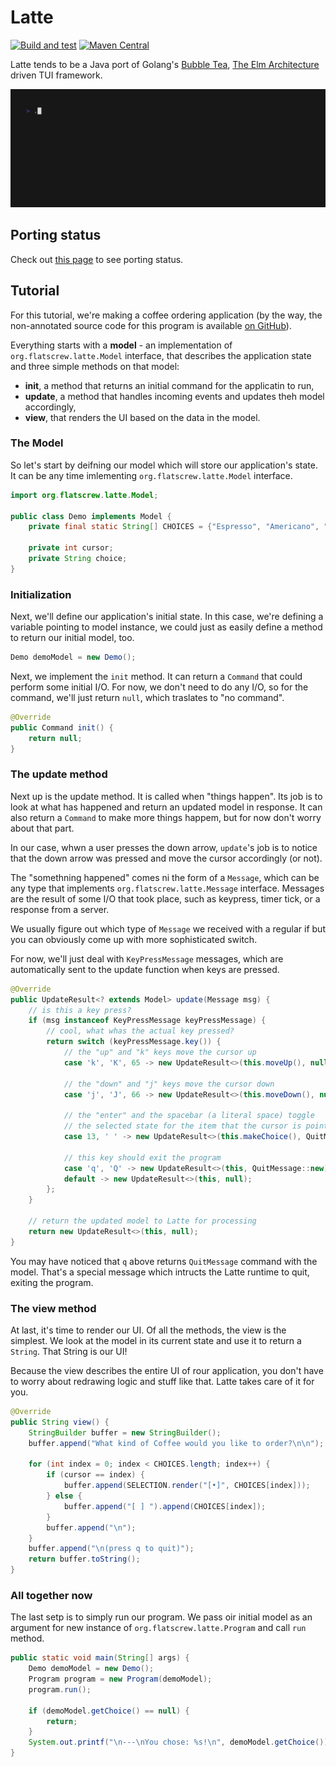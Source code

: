 # Latte
[![Build and test](https://github.com/flatscrew/latte/actions/workflows/build-and-test.yml/badge.svg)](https://github.com/flatscrew/latte/actions/workflows/build-and-test.yml) [![Maven Central](https://img.shields.io/maven-central/v/org.flatscrew/latte-tui)](https://central.sonatype.com/artifact/org.flatscrew/latte-tui)

Latte tends to be a Java port of Golang's [Bubble Tea](https://github.com/charmbracelet/bubbletea),
[The Elm Architecture](https://guide.elm-lang.org/architecture/) driven TUI framework.

![Demo](latte-tui-examples/demo-tape.gif "Demo")

## Porting status
Check out [this page](STATUS.md) to see porting status.

## Tutorial
For this tutorial, we're making a coffee ordering application (by the way, the non-annotated source code for this program is available [on GitHub](https://github.com/flatscrew/latte/tree/main/latte-tui-examples/src/main/java/org/flatscrew/latte/examples/demo)).

Everything starts with a **model** - an implementation of `org.flatscrew.latte.Model` interface, that describes the application state and three simple methods on that model:

- **init**, a method that returns an initial command for the applicatin to run,
- **update**, a method that handles incoming events and updates theh model accordingly,
- **view**, that renders the UI based on the data in the model.
  
### The Model
So let's start by deifning our model which will store our application's state. It can be any time imlementing `org.flatscrew.latte.Model` interface.

```java
import org.flatscrew.latte.Model;

public class Demo implements Model {
    private final static String[] CHOICES = {"Espresso", "Americano", "Latte"};

    private int cursor;
    private String choice;
}
```

### Initialization
Next, we'll define our application's initial state. In this case, we're defining a variable pointing to model instance, we could just as easily define a method to return our initial model, too.

```java
Demo demoModel = new Demo();
```

Next, we implement the `init` method. It can return a `Command` that could perform some initial I/O. For now, we don't need to do any I/O, so for the command, we'll just return `null`, which traslates to "no command".

```java
@Override
public Command init() {
    return null;
}
```

### The update method
Next up is the update method. It is called when "things happen". Its job is to look at what has happened and return an updated model in response. It can also return a `Command` to make more things happem, but for now don't worry about that part.

In our case, whwn a user presses the down arrow, `update`'s job is to notice that the down arrow was pressed and move the cursor accordingly (or not).

The "somethning happened" comes ni the form of a `Message`, which can be any type that implements `org.flatscrew.latte.Message` interface. Messages are the result of some I/O that took place, such as keypress, timer tick, or a response from a server.

We usually figure out which type of `Message` we received with a regular if but you can obviously come up with more sophisticated switch.

For now, we'll just deal with `KeyPressMessage` messages, which are automatically sent to the update function when keys are pressed.

```java
@Override
public UpdateResult<? extends Model> update(Message msg) {
    // is this a key press?
    if (msg instanceof KeyPressMessage keyPressMessage) {
        // cool, what whas the actual key pressed?
        return switch (keyPressMessage.key()) {
            // the "up" and "k" keys move the cursor up
            case 'k', 'K', 65 -> new UpdateResult<>(this.moveUp(), null);

            // the "down" and "j" keys move the cursor down
            case 'j', 'J', 66 -> new UpdateResult<>(this.moveDown(), null);
            
            // the "enter" and the spacebar (a literal space) toggle
            // the selected state for the item that the cursor is pointing at.
            case 13, ' ' -> new UpdateResult<>(this.makeChoice(), QuitMessage::new);
            
            // this key should exit the program
            case 'q', 'Q' -> new UpdateResult<>(this, QuitMessage::new);
            default -> new UpdateResult<>(this, null);
        };
    }

    // return the updated model to Latte for processing
    return new UpdateResult<>(this, null);
}
```
You may have noticed that `q` above returns `QuitMessage` command with the model. That's a special message which intructs the Latte runtime to quit, exiting the program.

### The view method
At last, it's time to render our UI. Of all the methods, the view is the simplest. We look at the model in its current state and use it to return a `String`. That String is our UI!

Because the view describes the entire UI of rour application, you don't have to worry about redrawing logic and stuff like that. Latte takes care of it for you.

```java
@Override
public String view() {
    StringBuilder buffer = new StringBuilder();
    buffer.append("What kind of Coffee would you like to order?\n\n");

    for (int index = 0; index < CHOICES.length; index++) {
        if (cursor == index) {
            buffer.append(SELECTION.render("[•]", CHOICES[index]));
        } else {
            buffer.append("[ ] ").append(CHOICES[index]);
        }
        buffer.append("\n");
    }
    buffer.append("\n(press q to quit)");
    return buffer.toString();
}
```

### All together now
The last setp is to simply run our program. We pass oir initial model as an argument for new instance of `org.flatscrew.latte.Program` and call `run` method.

```java
public static void main(String[] args) {
    Demo demoModel = new Demo();
    Program program = new Program(demoModel);
    program.run();

    if (demoModel.getChoice() == null) {
        return;
    }
    System.out.printf("\n---\nYou chose: %s!\n", demoModel.getChoice());
}
```